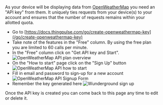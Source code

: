 As your device will be displaying data from [OpenWeatherMap](https://en.wikipedia.org/wiki/OpenWeatherMap) 
you need an "API key" from them. It uniquely ties requests from your device(s) to your account and ensures that the number of requests remains within your allotted quota.

- Go to [https://docs.thingpulse.com/go/create-openweathermap-key](/go/create-openweathermap-key)
- Take note of the features in the "Free" column. By using the free plan you are limited to 60 calls per minute.
- In the "Free" column click on "Get API key and Start".
![OpenWeatherMap API plan overview](/img/how-tos/OpenWeatherMapPricePlans.png)
- On the "How to start" page click on the "Sign Up" button
![OpenWeatherMap API how to start](/img/how-tos/OpenWeatherMapHowToStart.png)
- Fill in email and password to sign-up for a new account
![OpenWeatherMap API Signup Form](/img/how-tos/OpenWeatherMapSignUpForm.png)
- Remember the key generated here
![Wunderground sign up](/img/how-tos/OpenWeatherMapKey.png)

Once the API key is created you can come back to this page any time to edit or delete it.
